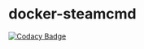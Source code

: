 # docker-steamcmd

[![Codacy Badge](https://api.codacy.com/project/badge/Grade/82e9db60eaff4f019fcc78a04882c8d1)](https://app.codacy.com/gh/GameServerManagers/docker-steamcmd?utm_source=github.com&utm_medium=referral&utm_content=GameServerManagers/docker-steamcmd&utm_campaign=Badge_Grade_Settings)
